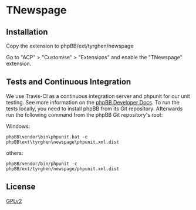 # TNewspage

## Installation

Copy the extension to phpBB/ext/tyrghen/newspage

Go to "ACP" > "Customise" > "Extensions" and enable the "TNewspage" extension.

## Tests and Continuous Integration

We use Travis-CI as a continuous integration server and phpunit for our unit testing. See more information on the [phpBB Developer Docs](https://area51.phpbb.com/docs/dev/32x/testing/index.html).
To run the tests locally, you need to install phpBB from its Git repository. Afterwards run the following command from the phpBB Git repository's root:

Windows:

    phpBB\vendor\bin\phpunit.bat -c phpBB\ext\tyrghen\newspage\phpunit.xml.dist

others:

    phpBB/vendor/bin/phpunit -c phpBB/ext/tyrghen/newspage/phpunit.xml.dist

## License

[GPLv2](license.txt)
